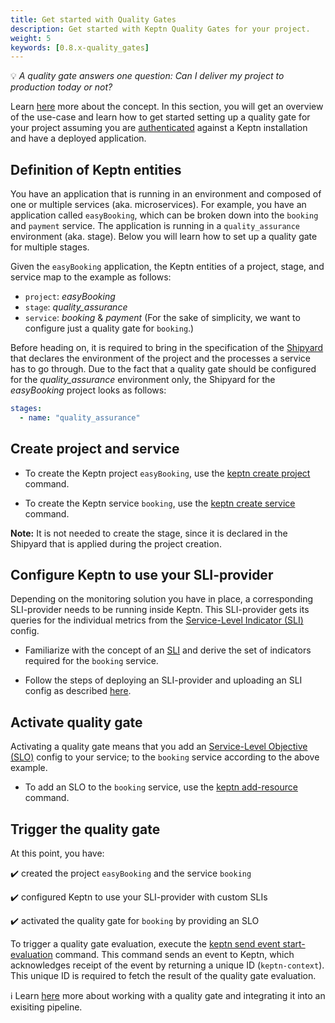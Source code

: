 ```yaml
---
title: Get started with Quality Gates
description: Get started with Keptn Quality Gates for your project.
weight: 5
keywords: [0.8.x-quality_gates]
---
```


:bulb: *A quality gate answers one question: Can I deliver my project to production today or not?* 

Learn [here](../../../concepts/quality_gates) more about the concept. In this section, you will get an overview of the use-case and learn how to get started setting up a quality gate for your project assuming you are [authenticated](../../operate/install/#authenticate-keptn-cli) against a Keptn installation and have a deployed application.

## Definition of Keptn entities

You have an application that is running in an environment and composed of one or multiple services (aka. microservices). For example, you have an application called `easyBooking`, which can be broken down into the `booking` and `payment` service. The application is running in a `quality_assurance` environment (aka. stage). Below you will learn how to set up a quality gate for multiple stages. 

Given the `easyBooking` application, the Keptn entities of a project, stage, and service map to the example as follows:

* `project`: *easyBooking*
* `stage`: *quality_assurance*
* `service`: *booking* & *payment* (For the sake of simplicity, we want to configure just a quality gate for `booking`.)

Before heading on, it is required to bring in the specification of the [Shipyard](../../continuous_delivery/multi_stage/#declare-shipyard-before-creating-a-project) that declares the environment of the project and the processes a service has to go through. Due to the fact that a quality gate should be configured for the *quality_assurance* environment only, the Shipyard for the *easyBooking* project looks as follows:

```yaml
stages:
  - name: "quality_assurance"
```

## Create project and service

* To create the Keptn project `easyBooking`, use the [keptn create project](../../reference/cli/commands/keptn_create_project/) command.

* To create the Keptn service `booking`, use the [keptn create service](../../reference/cli/commands/keptn_create_service/) command.

**Note:** It is not needed to create the stage, since it is declared in the Shipyard that is applied during the project creation. 

## Configure Keptn to use your SLI-provider

Depending on the monitoring solution you have in place, a corresponding SLI-provider needs to be running inside Keptn. This SLI-provider gets its queries for the individual metrics from the [Service-Level Indicator (SLI)](../sli/#service-level-indicator) config. 

* Familiarize with the concept of an [SLI](../sli/#service-level-indicator) and derive the set of indicators required for the `booking` service. 

* Follow the steps of deploying an SLI-provider and uploading an SLI config as described [here](../sli-provider/).

## Activate quality gate

Activating a quality gate means that you add an [Service-Level Objective (SLO)](../slo/#service-level-objective) config to your service; to the `booking` service according to the above example. 

* To add an SLO to the `booking` service, use the [keptn add-resource](../../reference/cli/commands/keptn_add-resource/) command.

## Trigger the quality gate

At this point, you have:

:heavy_check_mark: created the project `easyBooking` and the service `booking`

:heavy_check_mark: configured Keptn to use your SLI-provider with custom SLIs

:heavy_check_mark: activated the quality gate for `booking` by providing an SLO

To trigger a quality gate evaluation, execute the [keptn send event start-evaluation](../../reference/cli/commands/keptn_send_event_start-evaluation/) command. This command sends an event to Keptn, which acknowledges receipt of the event by returning a unique ID (`keptn-context`). This unique ID is required to fetch the result of the quality gate evaluation.

:information_source: Learn [here](../integration/) more about working with a quality gate and integrating it into an exisiting pipeline.
